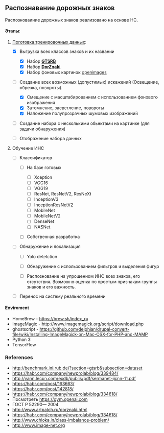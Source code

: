 ## Распознавание дорожных знаков 

Распозноваиние дорожных знаков реализовано на основе НС. 

#### Этапы:
1) [Поготовка тренировочных данных](start_createDataSetOnPatters.py): 
  
    * [x] Выгрузка всех классов знаков и их названии
     
        * [x] Набор [<b>GTSRB</b>](http://benchmark.ini.rub.de/?section=gtsrb&subsection=dataset)
        * [x] Набор [<b>DorZnaki</b>](http://www.artpatch.ru/dorznaki.html) 
        * [x] Набор фоновых картинок [openimages](https://storage.googleapis.com/openimages/web/index.html)
         
    * [ ] Создание всех возможных (допустимых) искажений (Освещение, обрезка, повороты).
        
        * [x] Смещение с масштабированием с использованием фонового изображения
        * [x] Затемнение, засветление, повороты
        * [x] Наложение полупрозрачных шумовых изображений
        
    * [ ] Создание набора с несколькими обьектами на картинке (для задачи обнаружения)
    * [ ] Отображение набора данных

2) Обучение ИНС

    * [ ] Классификатор
    
        * [ ] На базе готовых
        
            * [ ] Xception
            * [ ] VGG16
            * [ ] VGG19
            * [ ] ResNet, ResNetV2, ResNeXt
            * [ ] InceptionV3
            * [ ] InceptionResNetV2
            * [ ] MobileNet
            * [ ] MobileNetV2
            * [ ] DenseNet
            * [ ] NASNet
            
        * [ ] Собственная разработка
        
    * [ ] Обнаружение и локализация
    
        * [ ] Yolo detetction
        
        * [ ] Обнаружение с использованием фильтров и выделения фигур
        
        * [ ] Распознование на упрощенном ИНС всех знаков, его отсутствия. 
        Возможно оценка по простым признакам группы знаков и его важность. 
        
    * [ ] Перенос на систему реального времени
    
    
#### Enviroment
   
   * HomeBrew - https://brew.sh/index_ru
   * ImageMagic - http://www.imagemagick.org/script/download.php
   * ghostscript - https://github.com/delphian/drupal-convert-file/wiki/Installing-ImageMagick-on-Mac-OSX-for-PHP-and-MAMP
   * Python 3 
   * TensorFlow



### References
* http://benchmark.ini.rub.de/?section=gtsrb&subsection=dataset
* https://habr.com/company/newprolab/blog/339484/
* http://yann.lecun.com/exdb/publis/pdf/sermanet-ijcnn-11.pdf
* https://habr.com/post/163663/
* https://habr.com/post/142818/
* https://habr.com/company/newprolab/blog/334618/
* Посмотреть https://gym.openai.com
* ГОСТ Р 52290— 2004
* http://www.artpatch.ru/dorznaki.html
* https://habr.com/company/newprolab/blog/334618/
* http://www.chioka.in/class-imbalance-problem/
* http://www.image-net.org
